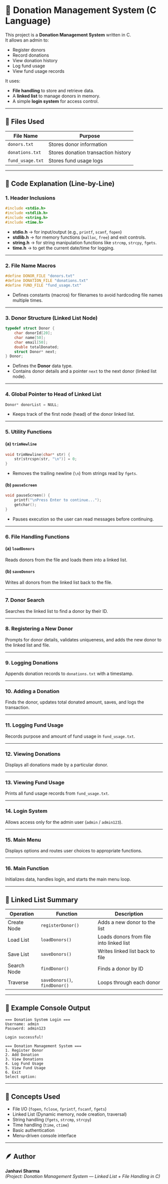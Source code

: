 # 🩵 Donation Management System (C Language)

This project is a **Donation Management System** written in C.  
It allows an admin to:
- Register donors
- Record donations
- View donation history
- Log fund usage
- View fund usage records  

It uses:
- **File handling** to store and retrieve data.
- A **linked list** to manage donors in memory.
- A simple **login system** for access control.

---

## 📂 Files Used

| File Name | Purpose |
|------------|----------|
| `donors.txt` | Stores donor information |
| `donations.txt` | Stores donation transaction history |
| `fund_usage.txt` | Stores fund usage logs |

---

## 🧠 Code Explanation (Line-by-Line)

### 1. Header Inclusions
```c
#include <stdio.h>
#include <stdlib.h>
#include <string.h>
#include <time.h>
```
- **stdio.h** → for input/output (e.g., `printf`, `scanf`, `fopen`)
- **stdlib.h** → for memory functions (`malloc`, `free`) and exit controls.
- **string.h** → for string manipulation functions like `strcmp`, `strcpy`, `fgets`.
- **time.h** → to get the current date/time for logging.

---

### 2. File Name Macros
```c
#define DONOR_FILE "donors.txt"
#define DONATION_FILE "donations.txt"
#define FUND_FILE "fund_usage.txt"
```
- Defines constants (macros) for filenames to avoid hardcoding file names multiple times.

---

### 3. Donor Structure (Linked List Node)
```c
typedef struct Donor {
    char donorId[20];
    char name[50];
    char email[50];
    double totalDonated;
    struct Donor* next;
} Donor;
```
- Defines the **Donor** data type.
- Contains donor details and a pointer `next` to the next donor (linked list node).

---

### 4. Global Pointer to Head of Linked List
```c
Donor* donorList = NULL;
```
- Keeps track of the first node (head) of the donor linked list.

---

### 5. Utility Functions

#### (a) `trimNewline`
```c
void trimNewline(char* str) {
    str[strcspn(str, "\n")] = 0;
}
```
- Removes the trailing newline (`\n`) from strings read by `fgets`.

#### (b) `pauseScreen`
```c
void pauseScreen() {
    printf("\nPress Enter to continue...");
    getchar();
}
```
- Pauses execution so the user can read messages before continuing.

---

### 6. File Handling Functions

#### (a) `loadDonors`
Reads donors from the file and loads them into a linked list.

#### (b) `saveDonors`
Writes all donors from the linked list back to the file.

---

### 7. Donor Search
Searches the linked list to find a donor by their ID.

---

### 8. Registering a New Donor
Prompts for donor details, validates uniqueness, and adds the new donor to the linked list and file.

---

### 9. Logging Donations
Appends donation records to `donations.txt` with a timestamp.

---

### 10. Adding a Donation
Finds the donor, updates total donated amount, saves, and logs the transaction.

---

### 11. Logging Fund Usage
Records purpose and amount of fund usage in `fund_usage.txt`.

---

### 12. Viewing Donations
Displays all donations made by a particular donor.

---

### 13. Viewing Fund Usage
Prints all fund usage records from `fund_usage.txt`.

---

### 14. Login System
Allows access only for the admin user (`admin` / `admin123`).

---

### 15. Main Menu
Displays options and routes user choices to appropriate functions.

---

### 16. Main Function
Initializes data, handles login, and starts the main menu loop.

---

## 🔗 Linked List Summary

| Operation | Function | Description |
|------------|-----------|-------------|
| Create Node | `registerDonor()` | Adds a new donor to the list |
| Load List | `loadDonors()` | Loads donors from file into linked list |
| Save List | `saveDonors()` | Writes linked list back to file |
| Search Node | `findDonor()` | Finds a donor by ID |
| Traverse | `saveDonors()`, `findDonor()` | Loops through each donor |

---

## 🧾 Example Console Output
```
=== Donation System Login ===
Username: admin
Password: admin123

Login successful!

=== Donation Management System ===
1. Register Donor
2. Add Donation
3. View Donations
4. Log Fund Usage
5. View Fund Usage
6. Exit
Select option:
```

---

## 🧩 Concepts Used
- File I/O (`fopen`, `fclose`, `fprintf`, `fscanf`, `fgets`)
- Linked List (Dynamic memory, node creation, traversal)
- String handling (`fgets`, `strcmp`, `strcpy`)
- Time handling (`time`, `ctime`)
- Basic authentication
- Menu-driven console interface

---

## 🪶 Author
**Janhavi Sharma**  
*(Project: Donation Management System — Linked List + File Handling in C)*
